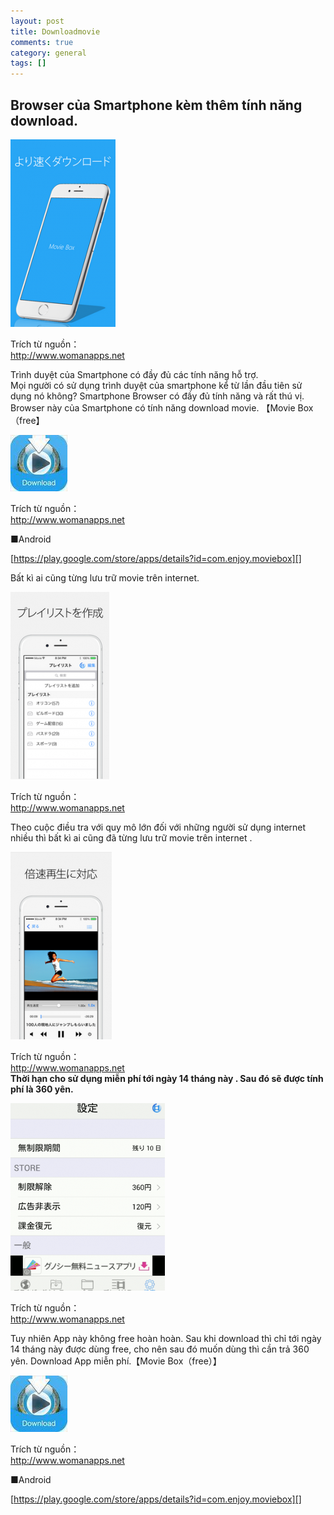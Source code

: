 ```yaml
---
layout: post  
title: Downloadmovie  
comments: true  
category: general  
tags: []
---
```


## Browser của Smartphone kèm thêm tính năng download.  



![image](/res/downloadmovie/1.png)
 
Trích từ nguồn：   
http://www.womanapps.net

Trình duyệt của Smartphone có đầy đủ các tính năng hỗ trợ.  
Mọi người có sử dụng trình duyệt của smartphone kể từ lần đầu tiên sử dụng nó không? Smartphone Browser có đầy đủ tính năng và rất thú vị. Browser này của Smartphone có tính năng download movie.   【Movie Box（free】


![image](/res/downloadmovie/2.jpeg)

Trích từ nguồn：   
http://www.womanapps.net

■Android

[https://play.google.com/store/apps/details?id=com.enjoy.moviebox][]

 [https://play.google.com/store/apps/details?id=com.enjoy.moviebox]: https://play.google.com/store/apps/details?id=com.enjoy.moviebox

Bất kì ai cũng từng lưu trữ movie trên internet.

![image](/res/downloadmovie/3.png)

Trích từ nguồn：   
http://www.womanapps.net

Theo cuộc điều tra với quy mô lớn đối với những người sử dụng internet nhiều thì bất kì ai cũng đã từng lưu trữ movie trên internet .

![image](/res/downloadmovie/4.png)

Trích từ nguồn：   
http://www.womanapps.net  
**Thời hạn cho sử dụng miễn phí tới ngày 14 tháng này . Sau đó sẽ được tính phí là 360 yên.**

![image](/res/downloadmovie/5.png)

Trích từ nguồn：   
http://www.womanapps.net  

Tuy nhiên App này không free hoàn hoàn. Sau khi download thì chỉ tới ngày 14 tháng này được dùng free, cho nên sau đó muốn dùng thì cần trả 360 yên. Download App miễn phí.【Movie Box（free）】

![image](/res/downloadmovie/6.jpeg)

Trích từ nguồn：   
http://www.womanapps.net

■Android

[https://play.google.com/store/apps/details?id=com.enjoy.moviebox][]

 [https://play.google.com/store/apps/details?id=com.enjoy.moviebox]: https://play.google.com/store/apps/details?id=com.enjoy.moviebox


